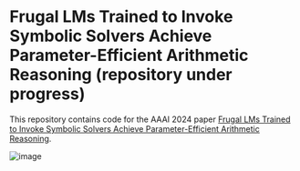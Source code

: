# Frugal LMs Trained to Invoke Symbolic Solvers Achieve Parameter-Efficient Arithmetic Reasoning (repository under progress)

This repository contains code for the AAAI 2024 paper [Frugal LMs Trained to Invoke Symbolic Solvers Achieve Parameter-Efficient Arithmetic Reasoning](https://arxiv.org/abs/2312.05571).

![image](https://github.com/joykirat18/SYRELM/assets/18561790/8489f569-3cf1-4601-81bc-53394139d5bd)


